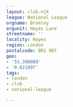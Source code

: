 ```yaml
---
layout: club.njk
league: National League
orgname: Bromley
orgunit: Hayes Lane
streetname: ''
locality: Hayes
region: London
postalcode: BR2 9EF
geo:
- '51.390089'
- '0.021097'
tags:
- london
- club
- national-league

---
```

